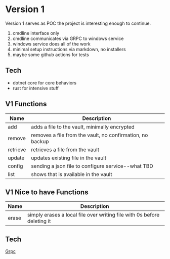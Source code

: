 # Version 1

Version 1 serves as POC the project is interesting enough to continue.

1. cmdline interface only  
2. cmdline communicates via GRPC to windows service  
3. windows service does all of the work  
4. minimal setup instructions via markdown, no installers
5. maybe some github actions for tests

## Tech
* dotnet core for core behaviors  
* rust for intensive stuff  

## V1 Functions
|  Name |  Description |  
| ---- | ---- |  
| add | adds a file to the vault, minimally encrypted |  
| remove | removes a file from the vault, no confirmation, no backup |  
| retrieve | retrieves a file from the vault |  
| update | updates existing file in the vault |  
| config | sending a json file to configure service--what TBD |  
| list | shows that is available in the vault |  

## V1 Nice to have Functions
|  Name |  Description |  
| ---- | ---- |  
| erase | simply erases a local file over writing file with 0s before deleting it |  

## Tech
[Grpc](https://learn.microsoft.com/en-us/aspnet/core/grpc/client?view=aspnetcore-8.0)  



